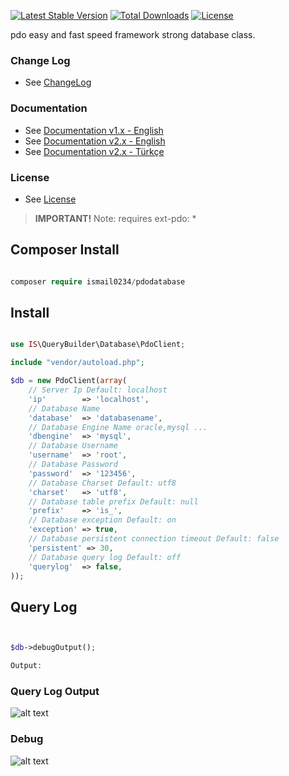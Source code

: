 [![Latest Stable Version](https://poser.pugx.org/ismail0234/pdodatabase/v/stable)](https://packagist.org/packages/ismail0234/pdodatabase)
[![Total Downloads](https://poser.pugx.org/ismail0234/pdodatabase/downloads)](https://packagist.org/packages/ismail0234/pdodatabase)
[![License](https://poser.pugx.org/ismail0234/pdodatabase/license)](https://packagist.org/packages/ismail0234/pdodatabase)

pdo easy and fast speed framework strong database class.


### Change Log
- See [ChangeLog](https://github.com/ismail0234/pdodatabase/blob/master/CHANGELOG.md)

### Documentation
- See [Documentation v1.x - English](https://github.com/ismail0234/pdodatabase/blob/master/docs/README_v1.x.md)
- See [Documentation v2.x - English](https://github.com/ismail0234/pdodatabase/blob/master/docs/README_v2.x.md)
- See [Documentation v2.x - Türkçe](https://github.com/ismail0234/pdodatabase/blob/master/docs/README_v2.x_TR.md)

### License
- See [License](https://github.com/ismail0234/pdodatabase/blob/master/LICENSE)


> **IMPORTANT!**  Note: requires ext-pdo: *



## Composer Install

```php

composer require ismail0234/pdodatabase

```

## Install

```php

use IS\QueryBuilder\Database\PdoClient;

include "vendor/autoload.php";

$db = new PdoClient(array(
	// Server Ip Default: localhost
	'ip'        => 'localhost',
	// Database Name
	'database'  => 'databasename',
	// Database Engine Name oracle,mysql ...
	'dbengine'  => 'mysql',
	// Database Username
	'username'  => 'root',
	// Database Password
	'password'  => '123456',
	// Database Charset Default: utf8
	'charset'   => 'utf8',
	// Database table prefix Default: null
	'prefix'    => 'is_',
	// Database exception Default: on
	'exception' => true,
	// Database persistent connection timeout Default: false
	'persistent' => 30,
	// Database query log Default: off
	'querylog'  => false,
));

```

## Query Log
```php


$db->debugOutput();

Output:
```

### Query Log Output 

![alt text](https://i.imgur.com/gUypSkn.png)


### Debug

![alt text](http://i.imgur.com/vldGpuK.png)
